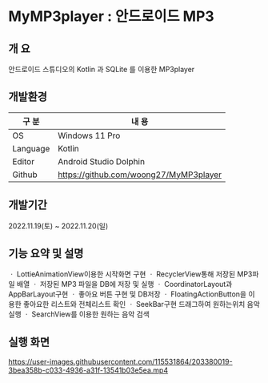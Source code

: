 # MyMP3player : 안드로이드 MP3

## 개 요
안드로이드 스튜디오의 Kotlin 과 SQLite 를 이용한 MP3player

## 개발환경
| 구 분 | 내 용 |
| --- | --- |
| OS | Windows 11 Pro |
| Language | Kotlin |
| Editor | Android Studio Dolphin |
| Github | https://github.com/woong27/MyMP3player |

## 개발기간
2022.11.19(토) ~ 2022.11.20(일)

## 기능 요약 및 설명

ㆍ LottieAnimationView이용한 시작화면 구현
ㆍ RecyclerView통해 저장된 MP3파일 배열
ㆍ 저장된 MP3 파일을 DB에 저장 및 실행
ㆍ CoordinatorLayout과 AppBarLayout구현
ㆍ 좋아요 버튼 구현 및 DB저장
ㆍ FloatingActionButton을 이용한 좋아요한 리스트와 전체리스트 확인
ㆍ SeekBar구현 드래그하여 원하는위치 음악실행
ㆍ SearchView를 이용한 원하는 음악 검색

## 실행 화면


https://user-images.githubusercontent.com/115531864/203380019-3bea358b-c033-4936-a31f-13541b03e5ea.mp4


